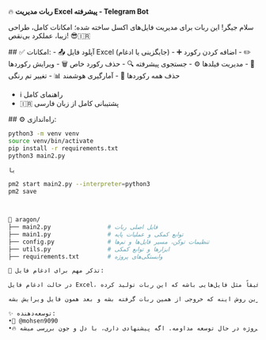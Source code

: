 ‎🔥 **ربات مدیریت Excel پیشرفته - Telegram Bot**

‎سلام جیگر! این ربات برای مدیریت فایل‌های اکسل ساخته شده؛ امکانات کامل، طراحی زیبا، عملکرد بی‌نقص! 😎🇮🇷

‎## ✅ امکانات:
‎- 📤 آپلود فایل Excel (جایگزینی یا ادغام)
‎- ➕ اضافه کردن رکورد
‎- ✏️ ویرایش رکوردها
‎- 🗑️ حذف رکورد خاص
‎- 🔍 جستجوی پیشرفته
‎- ⚙️ مدیریت فیلدها
‎- 🎨 تغییر تم رنگی
‎- 📊 آمارگیری هوشمند
‎- 🧹 حذف همه رکوردها
- ℹ️ راهنمای کامل
- 🇮🇷 پشتیبانی کامل از زبان فارسی

‎## ⚙️ راه‌اندازی:
```bash
python3 -m venv venv
source venv/bin/activate
pip install -r requirements.txt
python3 main2.py

یا 

pm2 start main2.py --interpreter=python3
pm2 save



📁 aragon/
├── main2.py                # فایل اصلی ربات
├── main1.py                # توابع کمکی و عملیات پایه
├── config.py               # تنظیمات توکن، مسیر فایل‌ها و تم‌ها
├── utils.py                # ابزارها و توابع کمکی
├── requirements.txt        # وابستگی‌های پروژه

🚨 تذکر مهم برای ادغام فایل:

‎در حالت ادغام فایل Excel، دقت کن که فایل ورودی باید ساختار ستون‌هاش (مثل نام, نام خانوادگی, و …) دقیقاً مثل فایل‌هایی باشه که این ربات تولید کرده.

‎در غیر این صورت ممکنه اطلاعات به درستی لود نشن یا جستجو و نمایش خراب شه. بهترین روش اینه که خروجی از همین ربات گرفته بشه و بعد همون فایل ویرایش بشه.

‎✨ توسعه‌دهنده:
•👤 @mohsen9090
‎•🔥 پروژه در حال توسعه مداومه. اگه پیشنهادی داری، با دل و جون بررسی میشه.

